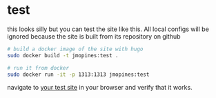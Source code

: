 # test

this looks silly but you can test the site like this. All local configs will be ignored because the site is built from its repository on github

```bash
# build a docker image of the site with hugo
sudo docker build -t jmopines:test .

# run it from docker
sudo docker run -it -p 1313:1313 jmopines:test
```

navigate to [your test site](http://localhost:1313) in your browser and verify that it works.
